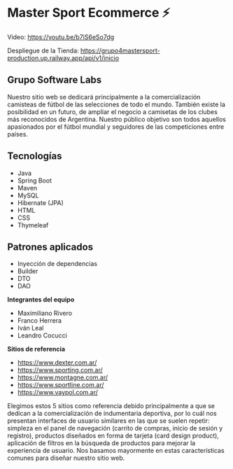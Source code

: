 # Master Sport Ecommerce ⚡

Video: https://youtu.be/b7iS6eSo7dg

Despliegue de la Tienda: https://grupo4mastersport-production.up.railway.app/api/v1/inicio


## Grupo Software Labs

Nuestro sitio web se dedicará principalmente a la comercialización camisteas de fútbol de las selecciones de todo el mundo. También existe la posibilidad en un futuro, de ampliar el negocio a camisetas de los clubes más reconocidos de Argentina. Nuestro público objetivo son todos aquellos apasionados por el fútbol mundial y seguidores de las competiciones entre países.

## Tecnologías
- Java
- Spring Boot
- Maven
- MySQL
- Hibernate (JPA)
- HTML
- CSS
- Thymeleaf

## Patrones aplicados
- Inyección de dependencias
- Builder
- DTO
- DAO

**Integrantes del equipo**
- Maximiliano Rivero
- Franco Herrera  
- Iván Leal
- Leandro Cocucci


**Sitios de referencia**

- https://www.dexter.com.ar/
- https://www.sporting.com.ar/
- https://www.montagne.com.ar/
- https://www.sportline.com.ar/
- https://www.vaypol.com.ar/

Elegimos estos 5 sitios como referencia debido principalmente a que se dedican a la comercialización de indumentaria deportiva, por lo cuál nos presentan interfaces de usuario similares en las que se suelen repetir: simpleza en el panel de navegación (carrito de compras, inicio de sesión y registro), productos diseñados en forma de tarjeta (card design product), aplicación de filtros en la búsqueda de productos para mejorar la experiencia de usuario. Nos basamos mayormente en estas características comunes para diseñar nuestro sitio web.
